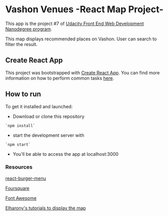 # Vashon Venues -React Map Project-

This app is the project #7 of [Udacity Front End Web Development Nanodegree program](https://www.udacity.com/course/front-end-web-developer-nanodegree--nd001).

This map displays recommended places on Vashon. User can search to filter the result.

## Create React App

This project was bootstrapped with [Create React App](https://github.com/facebookincubator/create-react-app). You can find more information on how to perform common tasks [here](https://github.com/facebookincubator/create-react-app/blob/master/packages/react-scripts/template/README.md).

## How to run
To get it installed and launched:

* Download or clone this repository
```
`npm install`
```
* start the development server with 
```
`npm start`
```

* You'll be able to access the app at localhost:3000

### Resources
[react-burger-menu](https://github.com/negomi/react-burger-menu)

[Foursquare](https://foursquare.com/)

[Font Awesome](https://fontawesome.com)

[Elharony's tutorials to display the map](https://www.youtube.com/channel/UCcWSbBe_s-T_gZRnqFbtyIA)